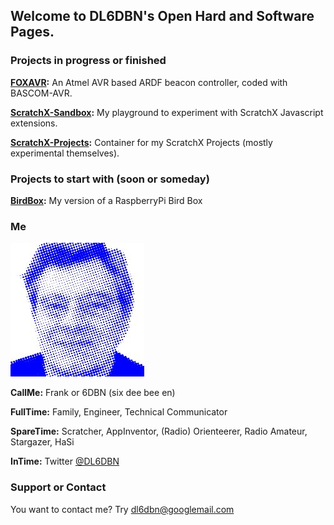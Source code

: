 ## Welcome to DL6DBN's Open Hard and Software Pages.

### Projects in progress or finished

**[FOXAVR](https://github.com/DL6DBN/FOXAVR):** An Atmel AVR based ARDF beacon controller, coded with BASCOM-AVR.

**[ScratchX-Sandbox](https://github.com/DL6DBN/ScratchX-Sandbox):** My playground to experiment with ScratchX Javascript extensions.

**[ScratchX-Projects](https://github.com/DL6DBN/ScratchX-Projects">ScratchX-Projects):** Container for my ScratchX Projects (mostly experimental themselves).

### Projects to start with (soon or someday)

**[BirdBox](https://github.com/DL6DBN/BirdBox):** My version of a RaspberryPi Bird Box

### Me
![](https://raw.githubusercontent.com/DL6DBN/dl6dbn.github.io/master/images/dl6dbn-pixed.jpg)

**CallMe:**
Frank or 6DBN (six dee bee en)

**FullTime:**
Family, Engineer, Technical Communicator

**SpareTime:**
Scratcher, AppInventor, (Radio) Orienteerer, Radio Amateur, Stargazer, HaSi

**InTime:**
Twitter [@DL6DBN](https://twitter.com/DL6DBN)

### Support or Contact
You want to contact me?
Try [dl6dbn@googlemail.com](mailto:dl6dbn@googlemail.com)
